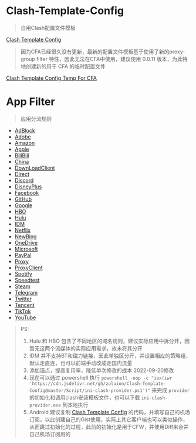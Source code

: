 # Clash-Template-Config
> 自用Clash配置文件模板

[Clash Template Config](https://cdn.jsdelivr.net/gh/zuluion/Clash-Template-Config@master/Clash-Template-Config.yml)

> 因为CFA已经很久没有更新，最新的配置文件模板基于使用了新的proxy-group filter 特性，因此无法在CFA中使用，建议使用 0.0.11 版本，为此特地创建新的用于 CFA 的临时配置文件

[Clash Template Config Temp For CFA](https://cdn.jsdelivr.net/gh/zuluion/Clash-Template-Config@master/Clash-Template-Config_temp-for-cfa.yml)

# App Filter
> 应用分流规则

+ [AdBlock](https://cdn.jsdelivr.net/gh/zuluion/Clash-Template-Config@master/Filter/AdBlock.yaml)
+ [Adobe](https://cdn.jsdelivr.net/gh/zuluion/Clash-Template-Config@master/Filter/Adobe.yaml)
+ [Amazon](https://cdn.jsdelivr.net/gh/zuluion/Clash-Template-Config@master/Filter/Amazon.yaml)
+ [Apple](https://cdn.jsdelivr.net/gh/zuluion/Clash-Template-Config@master/Filter/Apple.yaml)
+ [BiliBili](https://cdn.jsdelivr.net/gh/zuluion/Clash-Template-Config@master/Filter/Bilibili.yaml)
+ [China](https://cdn.jsdelivr.net/gh/zuluion/Clash-Template-Config@master/Filter/China.yaml)
+ [DownLoadClient](https://cdn.jsdelivr.net/gh/zuluion/Clash-Template-Config@master/Filter/DownLoadClient.yaml)
+ [Direct](https://cdn.jsdelivr.net/gh/zuluion/Clash-Template-Config@master/Filter/Direct.yaml)
+ [Discord](https://cdn.jsdelivr.net/gh/zuluion/Clash-Template-Config@master/Filter/Discord.yaml)
+ [DisneyPlus](https://cdn.jsdelivr.net/gh/zuluion/Clash-Template-Config@master/Filter/DisneyPlus.yaml)
+ [Facebook](https://cdn.jsdelivr.net/gh/zuluion/Clash-Template-Config@master/Filter/Facebook.yaml)
+ [GitHub](https://cdn.jsdelivr.net/gh/zuluion/Clash-Template-Config@master/Filter/GitHub.yaml)
+ [Google](https://cdn.jsdelivr.net/gh/zuluion/Clash-Template-Config@master/Filter/Google.yaml)
+ [HBO](https://cdn.jsdelivr.net/gh/zuluion/Clash-Template-Config@master/Filter/HBO.yaml)
+ [Hulu](https://cdn.jsdelivr.net/gh/zuluion/Clash-Template-Config@master/Filter/Hulu.yaml)
+ [IDM](https://cdn.jsdelivr.net/gh/zuluion/Clash-Template-Config@master/Filter/IDM.yaml)
+ [Netflix](https://cdn.jsdelivr.net/gh/zuluion/Clash-Template-Config@master/Filter/Netflix.yaml)
+ [NewBing](https://cdn.jsdelivr.net/gh/zuluion/Clash-Template-Config@master/Filter/NewBing.yaml)
+ [OneDrive](https://cdn.jsdelivr.net/gh/zuluion/Clash-Template-Config@master/Filter/OneDrive.yaml)
+ [Microsoft](https://cdn.jsdelivr.net/gh/zuluion/Clash-Template-Config@master/Filter/Microsoft.yaml)
+ [PayPal](https://cdn.jsdelivr.net/gh/zuluion/Clash-Template-Config@master/Filter/PayPal.yaml)
+ [Proxy](https://cdn.jsdelivr.net/gh/zuluion/Clash-Template-Config@master/Filter/Proxy.yaml)
+ [ProxyClient](https://cdn.jsdelivr.net/gh/zuluion/Clash-Template-Config@master/Filter/ProxyClient.yaml)
+ [Spotify](https://cdn.jsdelivr.net/gh/zuluion/Clash-Template-Config@master/Filter/Spotify.yaml)
+ [Speedtest](https://cdn.jsdelivr.net/gh/zuluion/Clash-Template-Config@master/Filter/Speedtest.yaml)
+ [Steam](https://cdn.jsdelivr.net/gh/zuluion/Clash-Template-Config@master/Filter/Steam.yaml)
+ [Telegram](https://cdn.jsdelivr.net/gh/zuluion/Clash-Template-Config@master/Filter/Telegram.yaml)
+ [Twitter](https://cdn.jsdelivr.net/gh/zuluion/Clash-Template-Config@master/Filter/Twitter.yaml)
+ [Tencent](https://cdn.jsdelivr.net/gh/zuluion/Clash-Template-Config@master/Filter/Tencent.yaml)
+ [TikTok](https://cdn.jsdelivr.net/gh/zuluion/Clash-Template-Config@master/Filter/TikTok.yaml)
+ [YouTube](https://cdn.jsdelivr.net/gh/zuluion/Clash-Template-Config@master/Filter/YouTube.yaml)

> PS: 
> 1. Hulu 和 HBO 包含了不同地区的域名规则，建议实际应用中拆分开，因暂无这两个流媒体的实际应用需求，故未将其分开
> 2. IDM 并不支持BT和磁力链接，因此单独区分开，并设置相应的策略组，默认走直连，也可以前端手动改成走国内流量
> 3. 添加锚点，提高复用率，降低单次修改的成本 2022-09-20修改
> 4. 现在可以通过 powershell 执行 `powershell -nop -c "iex(iwr 'https://cdn.jsdelivr.net/gh/zuluion/Clash-Template-Config@master/Script/ini-clash-provider.ps1')"` 来完成 `provider` 的初始化和调用clash安装模板文件，也可以下载 `ini-clash-provider.exe` 到本地执行
> 5. Android 建议复制 [Clash Template Config](https://cdn.jsdelivr.net/gh/zuluion/Clash-Template-Config@master/Clash-Template-Config.yml) 的代码，并填写自己的机场订阅，以此创建自己的Gist使用，实际上其它客户端也可以类似操作，从而跳过初始化的过程，此前的初始化是用于CFW，并使用Diff来合并自己机场订阅用的
